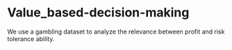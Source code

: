 # Value_based-decision-making
We use a gambling dataset to analyze the relevance between profit and risk tolerance ability.
